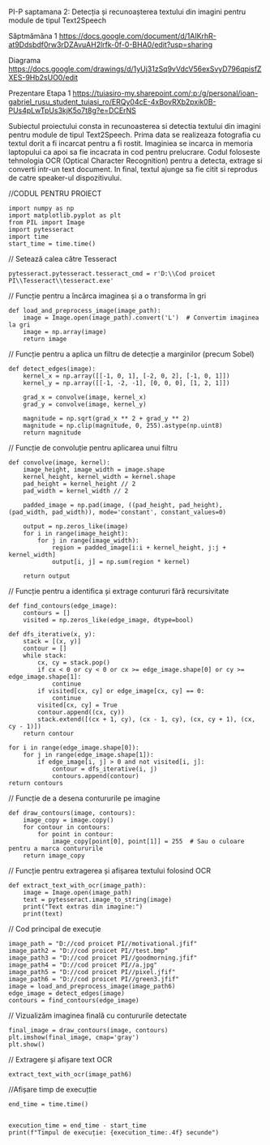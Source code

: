 PI-P saptamana 2: Detecția și recunoașterea textului din imagini pentru module de tipul Text2Speech

 Săptmămâna 1
https://docs.google.com/document/d/1AIKrhR-at9Ddsbdf0rw3rDZAvuAH2lrfk-0f-0-BHA0/edit?usp=sharing

 Diagrama
https://docs.google.com/drawings/d/1yUj31zSq9vVdcV56exSvyD796qpisfZXES-9Hb2sUO0/edit

Prezentare Etapa 1
https://tuiasiro-my.sharepoint.com/:p:/g/personal/ioan-gabriel_rusu_student_tuiasi_ro/ERQy04cE-4xBovRXb2pxik0B-PUs4pLwTpUs3kjK5o7t8g?e=DCErNS

Subiectul proiectului consta in recunoasterea si detectia textului din imagini pentru module de tipul Text2Speech. Prima data se realizeaza fotografia cu textul dorit a fi incarcat pentru a fi rostit. Imaginiea se incarca in memoria laptopului ca apoi sa fie incacrata in cod pentru prelucrare. Codul foloseste tehnologia OCR (Optical Character Recognition) pentru a detecta, extrage si converti intr-un text document. In final, textul ajunge sa fie citit si reprodus de catre speaker-ul dispozitivului.

//CODUL PENTRU PROIECT
    
    import numpy as np
    import matplotlib.pyplot as plt
    from PIL import Image
    import pytesseract
    import time
    start_time = time.time()


// Setează calea către Tesseract
    
    pytesseract.pytesseract.tesseract_cmd = r'D:\\Cod proicet PI\\Tesseract\\tesseract.exe'


// Funcție pentru a încărca imaginea și a o transforma în gri
    
    def load_and_preprocess_image(image_path):
        image = Image.open(image_path).convert('L')  # Convertim imaginea la gri
        image = np.array(image)
        return image


// Funcție pentru a aplica un filtru de detecție a marginilor (precum Sobel)
    
    def detect_edges(image):
        kernel_x = np.array([[-1, 0, 1], [-2, 0, 2], [-1, 0, 1]])
        kernel_y = np.array([[-1, -2, -1], [0, 0, 0], [1, 2, 1]])

        grad_x = convolve(image, kernel_x)
        grad_y = convolve(image, kernel_y)

        magnitude = np.sqrt(grad_x ** 2 + grad_y ** 2)
        magnitude = np.clip(magnitude, 0, 255).astype(np.uint8)
        return magnitude


// Funcție de convoluție pentru aplicarea unui filtru

    def convolve(image, kernel):
        image_height, image_width = image.shape
        kernel_height, kernel_width = kernel.shape
        pad_height = kernel_height // 2
        pad_width = kernel_width // 2

        padded_image = np.pad(image, ((pad_height, pad_height), (pad_width, pad_width)), mode='constant', constant_values=0)

        output = np.zeros_like(image)
        for i in range(image_height):
            for j in range(image_width):
                region = padded_image[i:i + kernel_height, j:j + kernel_width]
                output[i, j] = np.sum(region * kernel)

        return output


 // Funcție pentru a identifica și extrage contururi fără recursivitate
    
    def find_contours(edge_image):
        contours = []
        visited = np.zeros_like(edge_image, dtype=bool)

    def dfs_iterative(x, y):
        stack = [(x, y)]
        contour = []
        while stack:
            cx, cy = stack.pop()
            if cx < 0 or cy < 0 or cx >= edge_image.shape[0] or cy >= edge_image.shape[1]:
                continue
            if visited[cx, cy] or edge_image[cx, cy] == 0:
                continue
            visited[cx, cy] = True
            contour.append((cx, cy))
            stack.extend([(cx + 1, cy), (cx - 1, cy), (cx, cy + 1), (cx, cy - 1)])
        return contour

    for i in range(edge_image.shape[0]):
        for j in range(edge_image.shape[1]):
            if edge_image[i, j] > 0 and not visited[i, j]:
                contour = dfs_iterative(i, j)
                contours.append(contour)
    return contours


// Funcție de a desena contururile pe imagine
    
    def draw_contours(image, contours):
        image_copy = image.copy()
        for contour in contours:
            for point in contour:
                image_copy[point[0], point[1]] = 255  # Sau o culoare pentru a marca contururile
        return image_copy


// Funcție pentru extragerea și afișarea textului folosind OCR
    
    def extract_text_with_ocr(image_path):
        image = Image.open(image_path)
        text = pytesseract.image_to_string(image)
        print("Text extras din imagine:")
        print(text)


// Cod principal de execuție

    image_path = "D://cod proicet PI//motivational.jfif"
    image_path2 = "D://cod proicet PI//test.bmp"
    image_path3 = "D://cod proicet PI//goodmorning.jfif"
    image_path4 = "D://cod proicet PI//a.jpg"
    image_path5 = "D://cod proicet PI//pixel.jfif"
    image_path6 = "D://cod proicet PI//green3.jfif"
    image = load_and_preprocess_image(image_path6)
    edge_image = detect_edges(image)
    contours = find_contours(edge_image)

// Vizualizăm imaginea finală cu contururile detectate

    final_image = draw_contours(image, contours)
    plt.imshow(final_image, cmap='gray')
    plt.show()


// Extragere și afișare text OCR
    
    extract_text_with_ocr(image_path6)
//Afișare timp de execuțtie

    end_time = time.time()


    execution_time = end_time - start_time
    print(f"Timpul de execuție: {execution_time:.4f} secunde")

